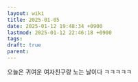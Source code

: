 ```yaml
---
layout: wiki
title: 2025-01-05
date: 2025-01-12 19:48:34 +0900
lastmod: 2025-01-12 22:46:18 +0900
tags: 
draft: true
parent: 
---
```

오늘은 귀여운 여자친구랑 노는 날이다
ㅋㅋㅋㅋㅋ